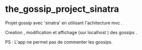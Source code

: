 # the_gossip_project_sinatra

Projet gossip avec 'sinatra' en utilisant l'achitecture mvc .

Creation , modification et affichage (sur localhost ) des gossips . 

PS : L'app ne permet pas de commenter les gossips.
